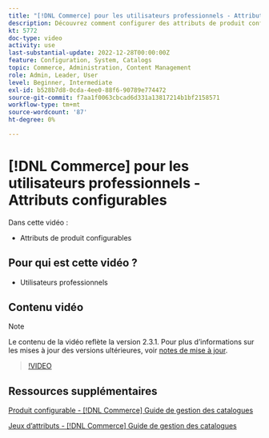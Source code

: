 ```yaml
---
title: "[!DNL Commerce] pour les utilisateurs professionnels - Attributs configurables"
description: Découvrez comment configurer des attributs de produit configurables.
kt: 5772
doc-type: video
activity: use
last-substantial-update: 2022-12-28T00:00:00Z
feature: Configuration, System, Catalogs
topic: Commerce, Administration, Content Management
role: Admin, Leader, User
level: Beginner, Intermediate
exl-id: b528b7d8-0cda-4ee0-88f6-90789e774472
source-git-commit: f7aa1f0063cbcad6d331a13817214b1bf2158571
workflow-type: tm+mt
source-wordcount: '87'
ht-degree: 0%

---
```


# [!DNL Commerce] pour les utilisateurs professionnels - Attributs configurables

Dans cette vidéo :

- Attributs de produit configurables

## Pour qui est cette vidéo ?

- Utilisateurs professionnels

## Contenu vidéo

>[!NOTE]
>
>Le contenu de la vidéo reflète la version 2.3.1. Pour plus d’informations sur les mises à jour des versions ultérieures, voir [notes de mise à jour](https://experienceleague.adobe.com/docs/commerce-operations/release/notes/overview.html).

>[!VIDEO](https://video.tv.adobe.com/v/35957?quality=12&learn=on)

## Ressources supplémentaires

[Produit configurable - [!DNL Commerce] Guide de gestion des catalogues](https://experienceleague.adobe.com/docs/commerce-admin/catalog/products/types/product-create-configurable.html)

[Jeux d’attributs - [!DNL Commerce] Guide de gestion des catalogues](https://experienceleague.adobe.com/docs/commerce-admin/catalog/product-attributes/create/attribute-sets.html)
